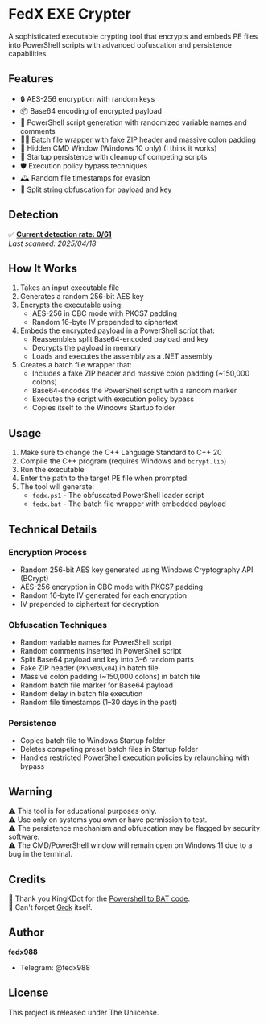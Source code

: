 # FedX EXE Crypter

A sophisticated executable crypting tool that encrypts and embeds PE files into PowerShell scripts with advanced obfuscation and persistence capabilities.

## Features

- 🔒 AES-256 encryption with random keys
- 📦 Base64 encoding of encrypted payload
- 🦠 PowerShell script generation with randomized variable names and comments
- 🏃‍♂️ Batch file wrapper with fake ZIP header and massive colon padding
- 🥷 Hidden CMD Window (Windows 10 only) (I think it works)
- 🔄 Startup persistence with cleanup of competing scripts
- 🛡️ Execution policy bypass techniques
- 🕰️ Random file timestamps for evasion
- 🔄 Split string obfuscation for payload and key

## Detection

✅ **[Current detection rate: 0/61](https://www.virustotal.com/gui/file/7e9d4e33d9639e1740da25471352aed1f86efa9aeb4f3f54555d2bf5da56abcf?nocache=1)**  
*Last scanned: 2025/04/18*

## How It Works

1. Takes an input executable file
2. Generates a random 256-bit AES key
3. Encrypts the executable using:
   - AES-256 in CBC mode with PKCS7 padding
   - Random 16-byte IV prepended to ciphertext
4. Embeds the encrypted payload in a PowerShell script that:
   - Reassembles split Base64-encoded payload and key
   - Decrypts the payload in memory
   - Loads and executes the assembly as a .NET assembly
5. Creates a batch file wrapper that:
   - Includes a fake ZIP header and massive colon padding (~150,000 colons)
   - Base64-encodes the PowerShell script with a random marker
   - Executes the script with execution policy bypass
   - Copies itself to the Windows Startup folder

## Usage

1. Make sure to change the C++ Language Standard to C++ 20
2. Compile the C++ program (requires Windows and `bcrypt.lib`)
3. Run the executable
4. Enter the path to the target PE file when prompted
5. The tool will generate:
   - `fedx.ps1` - The obfuscated PowerShell loader script
   - `fedx.bat` - The batch file wrapper with embedded payload

## Technical Details

### Encryption Process
- Random 256-bit AES key generated using Windows Cryptography API (BCrypt)
- AES-256 encryption in CBC mode with PKCS7 padding
- Random 16-byte IV generated for each encryption
- IV prepended to ciphertext for decryption

### Obfuscation Techniques
- Random variable names for PowerShell script
- Random comments inserted in PowerShell script
- Split Base64 payload and key into 3–6 random parts
- Fake ZIP header (`PK\x03\x04`) in batch file
- Massive colon padding (~150,000 colons) in batch file
- Random batch file marker for Base64 payload
- Random delay in batch file execution
- Random file timestamps (1–30 days in the past)

### Persistence
- Copies batch file to Windows Startup folder
- Deletes competing preset batch files in Startup folder
- Handles restricted PowerShell execution policies by relaunching with bypass

## Warning

⚠️ This tool is for educational purposes only.  
⚠️ Use only on systems you own or have permission to test.  
⚠️ The persistence mechanism and obfuscation may be flagged by security software.  
⚠️ The CMD/PowerShell window will remain open on Windows 11 due to a bug in the terminal.

## Credits

💖 Thank you KingKDot for the [Powershell to BAT code](https://github.com/KingKDot/powershell2bat).  
💖 Can't forget [Grok](https://grok.com) itself.

## Author

**fedx988**  
- Telegram: @fedx988

## License

This project is released under The Unlicense.
